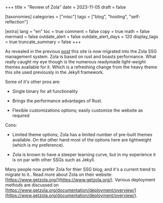 +++
title = "Review of Zola"
date = 2023-11-05
draft = false

[taxonomies]
categories = ["misc"]
tags = ["blog", "hosting", "self-reflection"]

[extra]
lang = "en"
toc = true
comment = false
copy = true
math = false
mermaid = false
outdate_alert = false
outdate_alert_days = 120
display_tags = true
truncate_summary = false
+++

As revealed in the previous [post](@/blog/zola-switch.md) this site is now migrated into the Zola SSG management system. Zola is based on rust and boasts performance. What really caught my eye though is the numerous readymade *light-weight* themes available for it. Which is a refreshing change from the heavy theme this site used previously in the Jekyll framework.

Some of it's other pros are:

- Single binary for all functionality

- Brings the performance advantages of Rust.

- Flexible customizations options; easily customize the website as required

Cons:

- Limited theme options; Zola has a limited number of pre-built themes available. On the other hand most of the options here are lightweight (which is my preference).

- Zola is known to have a steeper learning curve, but in my experience it is on par with other SSGs such as Jekyll.

Many people now prefer Zola for thier SSG blog; and it's a current trend to migrate to it.. Read more about Zola on their website: [https://www.getzola.org/](https://www.getzola.org/). Various deployment methods are discussed on [https://www.getzola.org/documentation/deployment/overview/](https://www.getzola.org/documentation/deployment/overview/).
